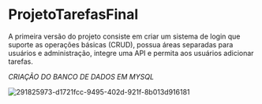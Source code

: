 # ProjetoTarefasFinal

A primeira versão do projeto consiste em criar um sistema de login que suporte as operações básicas (CRUD), possua áreas separadas para usuários e administração, integre uma API e permita aos usuários adicionar tarefas.

*CRIAÇÃO DO BANCO DE DADOS EM MYSQL*

![291825973-d1721fcc-9495-402d-921f-8b013d916181](https://github.com/Othalescosta/ProjetoTarefasFinal/assets/83032239/9efcf7c3-4be7-4167-b4b8-a6328bba32df)
